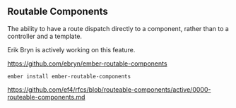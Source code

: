 ##  Routable Components

The ability to have a route dispatch directly to a component, rather than to a controller and a template.

Erik Bryn is actively working on this feature.

https://github.com/ebryn/ember-routable-components

```
ember install ember-routable-components
```

https://github.com/ef4/rfcs/blob/routeable-components/active/0000-routeable-components.md